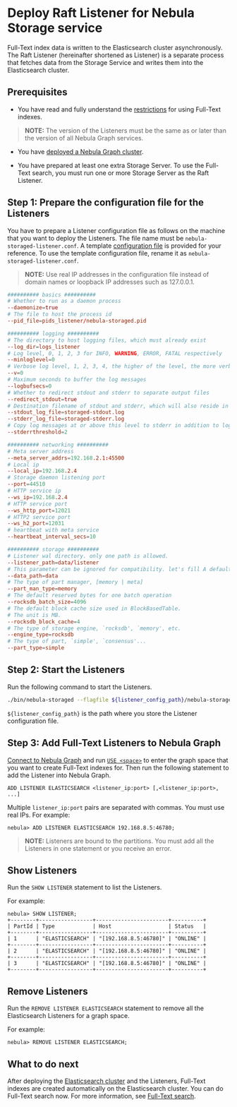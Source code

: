 # Deploy Raft Listener for Nebula Storage service

Full-Text index data is written to the Elasticsearch cluster asynchronously. The Raft Listener (hereinafter shortened as Listener) is a separate process that fetches data from the Storage Service and writes them into the Elasticsearch cluster.

## Prerequisites

* You have read and fully understand the [restrictions](../../4.deployment-and-installation/6.deploy-text-based-index/1.text-based-index-restrictions.md) for using Full-Text indexes.

> **NOTE:** The version of the Listeners must be the same as or later than the version of all Nebula Graph services.

* You have [deployed a Nebula Graph cluster](../deploy-nebula-graph-cluster.md).

* You have prepared at least one extra Storage Server. To use the Full-Text search, you must run one or more Storage Server as the Raft Listener.

## Step 1: Prepare the configuration file for the Listeners

You have to prepare a Listener configuration file as follows on the machine that you want to deploy the Listeners. The file name must be `nebula-storaged-listener.conf`. A template [configuration file](https://github.com/vesoft-inc/nebula-storage/blob/master/conf/nebula-storaged-listener.conf.production) is provided for your reference. To use the template configuration file, rename it as `nebula-storaged-listener.conf`.

> **NOTE:** Use real IP addresses in the configuration file instead of domain names or loopback IP addresses such as 127.0.0.1.

```conf
########## basics ##########
# Whether to run as a daemon process
--daemonize=true
# The file to host the process id
--pid_file=pids_listener/nebula-storaged.pid

########## logging ##########
# The directory to host logging files, which must already exist
--log_dir=logs_listener
# Log level, 0, 1, 2, 3 for INFO, WARNING, ERROR, FATAL respectively
--minloglevel=0
# Verbose log level, 1, 2, 3, 4, the higher of the level, the more verbose of the logging
--v=0
# Maximum seconds to buffer the log messages
--logbufsecs=0
# Whether to redirect stdout and stderr to separate output files
--redirect_stdout=true
# Destination filename of stdout and stderr, which will also reside in log_dir.
--stdout_log_file=storaged-stdout.log
--stderr_log_file=storaged-stderr.log
# Copy log messages at or above this level to stderr in addition to logfiles. The numbers of severity levels INFO, WARNING, ERROR, and FATAL are 0, 1, 2, and 3, respectively.
--stderrthreshold=2

########## networking ##########
# Meta server address
--meta_server_addrs=192.168.2.1:45500
# Local ip
--local_ip=192.168.2.4
# Storage daemon listening port
--port=44510
# HTTP service ip
--ws_ip=192.168.2.4
# HTTP service port
--ws_http_port=12021
# HTTP2 service port
--ws_h2_port=12031
# heartbeat with meta service
--heartbeat_interval_secs=10

########## storage ##########
# Listener wal directory. only one path is allowed.
--listener_path=data/listener
# This parameter can be ignored for compatibility. let's fill A default value of "data"
--data_path=data
# The type of part manager, [memory | meta]
--part_man_type=memory
# The default reserved bytes for one batch operation
--rocksdb_batch_size=4096
# The default block cache size used in BlockBasedTable.
# The unit is MB.
--rocksdb_block_cache=4
# The type of storage engine, `rocksdb', `memory', etc.
--engine_type=rocksdb
# The type of part, `simple', `consensus'...
--part_type=simple
```

## Step 2: Start the Listeners

Run the following command to start the Listeners.

```bash
./bin/nebula-storaged --flagfile ${listener_config_path}/nebula-storaged-listener.conf
```

`${listener_config_path}` is the path where you store the Listener configuration file.

## Step 3: Add Full-Text Listeners to Nebula Graph

[Connect to Nebula Graph](../../2.quick-start/3.connect-to-nebula-graph.md) and run [`USE <space>`](../../3.ngql-guide/9.space-statements/2.use-space.md) to enter the graph space that you want to create Full-Text indexes for. Then run the following statement to add the Listener into Nebula Graph.

```ngql
ADD LISTENER ELASTICSEARCH <listener_ip:port> [,<listener_ip:port>, ...]
```

Multiple `listener_ip:port` pairs are separated with commas. You must use real IPs. For example:

```ngql
nebula> ADD LISTENER ELASTICSEARCH 192.168.8.5:46780;
```

> **NOTE:** Listeners are bound to the partitions. You must add all the Listeners in one statement or you receive an error.

## Show Listeners

Run the `SHOW LISTENER` statement to list the Listeners.

For example:

```ngql
nebula> SHOW LISTENER;
+--------+-----------------+-----------------------+----------+
| PartId | Type            | Host                  | Status   |
+--------+-----------------+-----------------------+----------+
| 1      | "ELASTICSEARCH" | "[192.168.8.5:46780]" | "ONLINE" |
+--------+-----------------+-----------------------+----------+
| 2      | "ELASTICSEARCH" | "[192.168.8.5:46780]" | "ONLINE" |
+--------+-----------------+-----------------------+----------+
| 3      | "ELASTICSEARCH" | "[192.168.8.5:46780]" | "ONLINE" |
+--------+-----------------+-----------------------+----------+
```

## Remove Listeners

Run the `REMOVE LISTENER ELASTICSEARCH` statement to remove all the Elasticsearch Listeners for a graph space.

For example:

```ngql
nebula> REMOVE LISTENER ELASTICSEARCH;
```

## What to do next

After deploying the [Elasticsearch cluster](2.deploy-es.md) and the Listeners, Full-Text indexes are created automatically on the Elasticsearch cluster. You can do Full-Text search now. For more information, see [Full-Text search](../../3.ngql-guide/15.Full-Text-index-statements/1.search-with-text-based-index.md).
